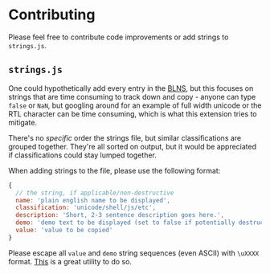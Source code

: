 # Contributing

Please feel free to contribute code improvements or add strings to `strings.js`.

## `strings.js`

One could hypothetically add every entry in the [BLNS](https://github.com/minimaxir/big-list-of-naughty-strings/blob/master/blns.txt), but this focuses on strings that are time consuming to track down and copy - anyone can type `false` or `NaN`, but googling around for an example of full width unicode or the RTL character can be time consuming, which is what this extension tries to mitigate.

There's no *specific* order the strings file, but similar classifications are grouped together. They're all sorted on output, but it would be appreciated if classifications could stay lumped together.

When adding strings to the file, please use the following format:

```js
{
  // the string, if applicable/non-destructive
  name: 'plain english name to be displayed',
  classification: 'unicode/shell/js/etc',
  description: 'Short, 2-3 sentence description goes here.',
  demo: 'demo text to be displayed (set to false if potentially destructive or invisible (e.g. spaces))',
  value: 'value to be copied'
}
```

Please escape all `value` and `demo` string sequences (even ASCII) with `\uXXXX` format. [This](http://0xcc.net/jsescape/) is a great utility to do so.
